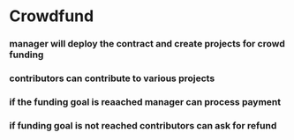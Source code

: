 # Crowdfund
### manager will deploy the contract and create projects for crowd funding
### contributors can contribute to various projects 
### if the funding goal is reaached manager can process payment
### if funding goal is not reached contributors can ask for refund
